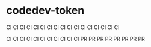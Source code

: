 # codedev-token
CI CI CI CI CI CI CI CI CI CI CI CI CI CI CI CI CI

CI CI CI CI CI CI CI CI CI CI CI PR PR PR PR PR PR PR PR
